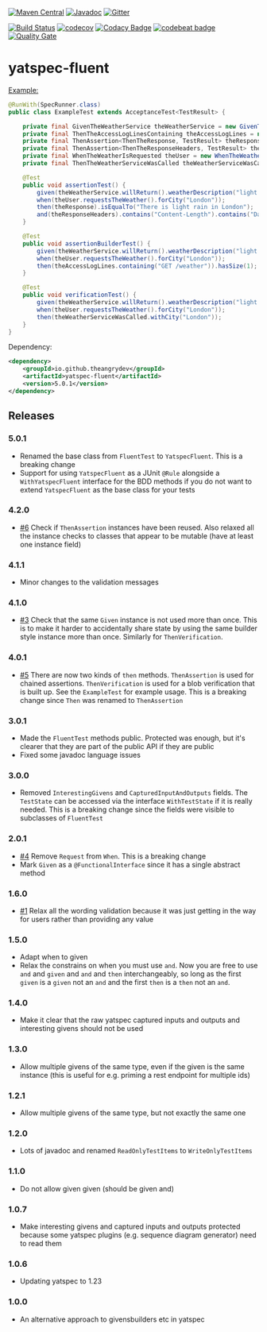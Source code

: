[![Maven Central](https://maven-badges.herokuapp.com/maven-central/io.github.theangrydev/yatspec-fluent/badge.svg?style=flat)](https://maven-badges.herokuapp.com/maven-central/io.github.theangrydev/yatspec-fluent)
[![Javadoc](http://javadoc-badge.appspot.com/io.github.theangrydev/yatspec-fluent.svg?label=javadoc)](http://javadoc-badge.appspot.com/io.github.theangrydev/yatspec-fluent)
[![Gitter](https://badges.gitter.im/yatspec-fluent/Lobby.svg)](https://gitter.im/yatspec-fluent/Lobby?utm_source=badge&utm_medium=badge&utm_campaign=pr-badge)

[![Build Status](https://travis-ci.org/theangrydev/yatspec-fluent.svg?branch=master)](https://travis-ci.org/theangrydev/yatspec-fluent)
[![codecov](https://codecov.io/gh/theangrydev/yatspec-fluent/branch/master/graph/badge.svg)](https://codecov.io/gh/theangrydev/yatspec-fluent)
[![Codacy Badge](https://api.codacy.com/project/badge/Grade/8027156014f84fa18f413bea6213bea8)](https://www.codacy.com/app/liam-williams/yatspec-fluent?utm_source=github.com&amp;utm_medium=referral&amp;utm_content=theangrydev/yatspec-fluent&amp;utm_campaign=Badge_Grade)
[![codebeat badge](https://codebeat.co/badges/2727cf34-ac3c-4c1f-85f7-144b625303c1)](https://codebeat.co/projects/github-com-theangrydev-yatspec-fluent)
[![Quality Gate](https://sonarqube.com/api/badges/gate?key=io.github.theangrydev:yatspec-fluent)](https://sonarqube.com/dashboard/index/io.github.theangrydev:yatspec-fluent)

# yatspec-fluent
[Example:](https://github.com/theangrydev/yatspec-fluent/blob/master/src/test/java/acceptance/ExampleTest.java)
```java
@RunWith(SpecRunner.class)
public class ExampleTest extends AcceptanceTest<TestResult> {

    private final GivenTheWeatherService theWeatherService = new GivenTheWeatherService(this, testInfrastructure);
    private final ThenTheAccessLogLinesContaining theAccessLogLines = new ThenTheAccessLogLinesContaining();
    private final ThenAssertion<ThenTheResponse, TestResult> theResponse = ThenTheResponse::new;
    private final ThenAssertion<ThenTheResponseHeaders, TestResult> theResponseHeaders = ThenTheResponseHeaders::new;
    private final WhenTheWeatherIsRequested theUser = new WhenTheWeatherIsRequested(testInfrastructure, "TheUser");
    private final ThenTheWeatherServiceWasCalled theWeatherServiceWasCalled = new ThenTheWeatherServiceWasCalled();

    @Test
    public void assertionTest() {
        given(theWeatherService.willReturn().weatherDescription("light rain").forCity("London"));
        when(theUser.requestsTheWeather().forCity("London"));
        then(theResponse).isEqualTo("There is light rain in London");
        and(theResponseHeaders).contains("Content-Length").contains("Date");
    }

    @Test
    public void assertionBuilderTest() {
        given(theWeatherService.willReturn().weatherDescription("light rain").forCity("London"));
        when(theUser.requestsTheWeather().forCity("London"));
        then(theAccessLogLines.containing("GET /weather")).hasSize(1);
    }

    @Test
    public void verificationTest() {
        given(theWeatherService.willReturn().weatherDescription("light rain").forCity("London"));
        when(theUser.requestsTheWeather().forCity("London"));
        then(theWeatherServiceWasCalled.withCity("London"));
    }
}
```

Dependency:
```xml
<dependency>
	<groupId>io.github.theangrydev</groupId>
	<artifactId>yatspec-fluent</artifactId>
	<version>5.0.1</version>
</dependency>
```

## Releases
### 5.0.1
* Renamed the base class from `FluentTest` to `YatspecFluent`. This is a breaking change
* Support for using `YatspecFluent` as a JUnit `@Rule` alongside a `WithYatspecFluent` interface for the BDD methods if you do not want to extend `YatspecFluent` as the base class for your tests   

### 4.2.0
* [#6](https://github.com/theangrydev/yatspec-fluent/issues/6) Check if `ThenAssertion` instances have been reused. Also relaxed all the instance checks to classes that appear to be mutable (have at least one instance field)

### 4.1.1
* Minor changes to the validation messages

### 4.1.0
* [#3](https://github.com/theangrydev/yatspec-fluent/issues/3) Check that the same `Given` instance is not used more than once. This is to make it harder to accidentally share state by using the same builder style instance more than once. Similarly for `ThenVerification`.

### 4.0.1
* [#5](https://github.com/theangrydev/yatspec-fluent/issues/5) There are now two kinds of `then` methods. `ThenAssertion` is used for chained assertions. `ThenVerification` is used for a blob verification that is built up. See the `ExampleTest` for example usage. This is a breaking change since `Then` was renamed to `ThenAssertion`

### 3.0.1
* Made the `FluentTest` methods public. Protected was enough, but it's clearer that they are part of the public API if they are public
* Fixed some javadoc language issues

### 3.0.0
* Removed `InterestingGivens` and `CapturedInputAndOutputs` fields. The `TestState` can be accessed via the interface `WithTestState` if it is really needed. This is a breaking change since the fields were visible to subclasses of `FluentTest`

### 2.0.1
* [#4](https://github.com/theangrydev/yatspec-fluent/issues/4) Remove `Request` from `When`. This is a breaking change
* Mark `Given` as a `@FunctionalInterface` since it has a single abstract method

### 1.6.0
* [#1](https://github.com/theangrydev/yatspec-fluent/issues/1) Relax all the wording validation because it was just getting in the way for users rather than providing any value

### 1.5.0
* Adapt when to given
* Relax the constrains on when you must use `and`. Now you are free to use `and` and `given` and `and` and `then` interchangeably, so long as the first `given` is a `given` not an `and` and the first `then` is a `then` not an `and`.

### 1.4.0
* Make it clear that the raw yatspec captured inputs and outputs and interesting givens should not be used

### 1.3.0
* Allow multiple givens of the same type, even if the given is the same instance (this is useful for e.g. priming a rest endpoint for multiple ids)

### 1.2.1
* Allow multiple givens of the same type, but not exactly the same one

### 1.2.0
* Lots of javadoc and renamed `ReadOnlyTestItems` to `WriteOnlyTestItems`

### 1.1.0
* Do not allow given given (should be given and)

### 1.0.7
* Make interesting givens and captured inputs and outputs protected because some yatspec plugins (e.g. sequence diagram generator) need to read them

### 1.0.6
* Updating yatspec to 1.23

### 1.0.0
* An alternative approach to givensbuilders etc in yatspec
